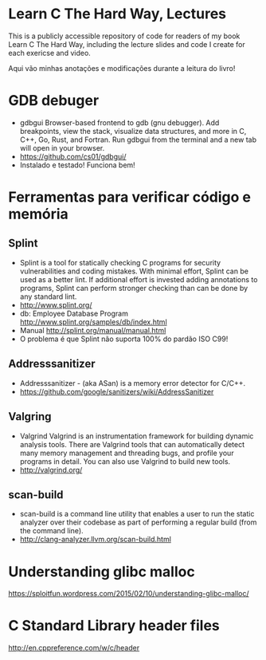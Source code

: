 Learn C The Hard Way, Lectures
==============================

This is a publicly accessible repository of code for readers of my book Learn C The Hard Way, including the lecture slides and code I create for each exericse and video.

Aqui vão minhas anotações e modificações durante a leitura do livro!

GDB debuger
===========

* gdbgui Browser-based frontend to gdb (gnu debugger). Add breakpoints, view the stack, visualize data structures, and more in C, C++, Go, Rust, and Fortran. Run gdbgui from the terminal and a new tab will open in your browser.
* https://github.com/cs01/gdbgui/
* Instalado e testado! Funciona bem!

Ferramentas para verificar código e memória
===========================================

Splint
------
* Splint is a tool for statically checking C programs for security vulnerabilities and coding mistakes. With minimal effort, Splint can be used as a better lint. If additional effort is invested adding annotations to programs, Splint can perform stronger checking than can be done by any standard lint.
* http://www.splint.org/
* db: Employee Database Program http://www.splint.org/samples/db/index.html
* Manual http://splint.org/manual/manual.html
* O problema é que Splint não suporta 100% do pardão ISO C99!

Addresssanitizer
----------------
* Addresssanitizer - (aka ASan) is a memory error detector for C/C++.
* https://github.com/google/sanitizers/wiki/AddressSanitizer

Valgring
--------
* Valgrind Valgrind is an instrumentation framework for building dynamic analysis tools. There are Valgrind tools that can automatically detect many memory management and threading bugs, and profile your programs in detail. You can also use Valgrind to build new tools.
* http://valgrind.org/

scan-build
----------
* scan-build is a command line utility that enables a user to run the static analyzer over their codebase as part of performing a regular build (from the command line).
* http://clang-analyzer.llvm.org/scan-build.html

Understanding glibc malloc
==========================
https://sploitfun.wordpress.com/2015/02/10/understanding-glibc-malloc/

C Standard Library header files
===============================
http://en.cppreference.com/w/c/header
